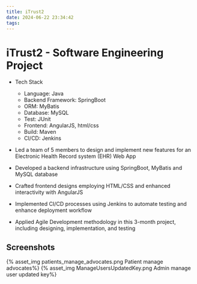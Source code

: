 ```yaml
---
title: iTrust2
date: 2024-06-22 23:34:42
tags:
---
```


# iTrust2 - Software Engineering Project
- Tech Stack
  - Language: Java
  - Backend Framework: SpringBoot
  - ORM: MyBatis
  - Database: MySQL
  - Test: JUnit
  - Frontend: AngularJS, html/css
  - Build: Maven
  - CI/CD: Jenkins



- Led a team of 5 members to design and implement new features for an Electronic Health Record system (EHR) Web App
- Developed a backend infrastructure using SpringBoot, MyBatis and MySQL database
- Crafted frontend designs employing HTML/CSS and enhanced interactivity with AngularJS
- Implemented CI/CD processes using Jenkins to automate testing and enhance deployment workflow
- Applied Agile Development methodology in this 3-month project, including designing, implementation, and testing

## Screenshots

{% asset_img patients_manage_advocates.png Patient manage advocates%}
{% asset_img ManageUsersUpdatedKey.png Admin manage user updated key%}
